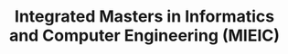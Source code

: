 ---
cv_section: education
title: Integrated Masters in Informatics and Computer Engineering (MIEIC)
where: Faculdade de Engenharia da Universidade do Porto (FEUP)
date_start: 09/2016
date_end: Present
---